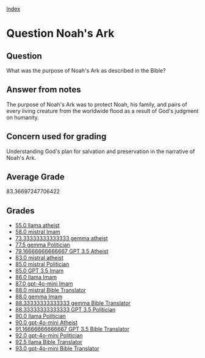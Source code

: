 
[Index](../../index.md)
# Question Noah's Ark
## Question
What was the purpose of Noah's Ark as described in the Bible?

## Answer from notes
The purpose of Noah's Ark was to protect Noah, his family, and pairs of every living creature from the worldwide flood as a result of God's judgment on humanity.

## Concern used for grading
Understanding God's plan for salvation and preservation in the narrative of Noah's Ark.

## Average Grade
83.36697247706422

## Grades
 * [55.0 llama atheist](../answers/llama_atheist/Noah_s_Ark.md)
 * [58.0 mistral Imam](../answers/mistral_Imam/Noah_s_Ark.md)
 * [73.33333333333333 gemma atheist](../answers/gemma_atheist/Noah_s_Ark.md)
 * [77.5 gemma Politician](../answers/gemma_Politician/Noah_s_Ark.md)
 * [79.16666666666667 GPT 3.5 Atheist](../answers/GPT_3.5_Atheist/Noah_s_Ark.md)
 * [83.0 mistral atheist](../answers/mistral_atheist/Noah_s_Ark.md)
 * [85.0 mistral Politician](../answers/mistral_Politician/Noah_s_Ark.md)
 * [85.0 GPT 3.5 Imam](../answers/GPT_3.5_Imam/Noah_s_Ark.md)
 * [86.0 llama Imam](../answers/llama_Imam/Noah_s_Ark.md)
 * [87.0 gpt-4o-mini Imam](../answers/gpt-4o-mini_Imam/Noah_s_Ark.md)
 * [88.0 mistral Bible Translator](../answers/mistral_Bible_Translator/Noah_s_Ark.md)
 * [88.0 gemma Imam](../answers/gemma_Imam/Noah_s_Ark.md)
 * [88.33333333333333 gemma Bible Translator](../answers/gemma_Bible_Translator/Noah_s_Ark.md)
 * [88.33333333333333 GPT 3.5 Politician](../answers/GPT_3.5_Politician/Noah_s_Ark.md)
 * [90.0 llama Politician](../answers/llama_Politician/Noah_s_Ark.md)
 * [90.0 gpt-4o-mini Atheist](../answers/gpt-4o-mini_Atheist/Noah_s_Ark.md)
 * [91.16666666666667 GPT 3.5 Bible Translator](../answers/GPT_3.5_Bible_Translator/Noah_s_Ark.md)
 * [92.0 gpt-4o-mini Politician](../answers/gpt-4o-mini_Politician/Noah_s_Ark.md)
 * [92.5 llama Bible Translator](../answers/llama_Bible_Translator/Noah_s_Ark.md)
 * [93.0 gpt-4o-mini Bible Translator](../answers/gpt-4o-mini_Bible_Translator/Noah_s_Ark.md)
